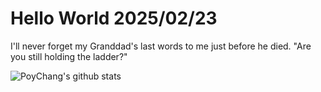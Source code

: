 # Hello World 2025/02/23

I'll never forget my Granddad's last words to me just before he died. "Are you still holding the ladder?"

![PoyChang's github stats](https://github-readme-stats.vercel.app/api?username=poychang&show_icons=true&theme=dracula)

